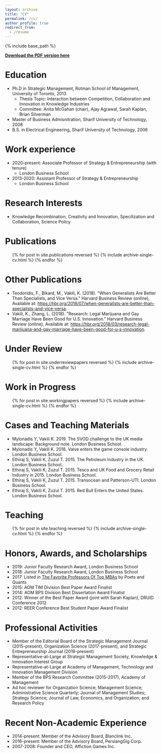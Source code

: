```yaml
---
layout: archive
title: "CV"
permalink: /cv/
author_profile: true
redirect_from:
  - /resume
---
```


{% include base_path %}

[<b><u>Download the PDF version here</u></b>](https://www.london.edu/-/media/files/faculty-and-research/faculty-profiles/se-faculty-cvs/cv---keyvan-vakili---1-jan-2020.pdf)

Education
======
* Ph.D in Strategic Management, Rotman School of Management, University of Toronto, 2013 
  * Thesis Topic: Interaction between Competition, Collaboration and Innovation in Knowledge Industries
  * Committee: Anita McGahan (chair), Ajay Agrawal, Sarah Kaplan, Brian Silverman
* Master of Business Admisnitration, Sharif University of Technology, 2008
* B.S. in Electrical Engineering, Sharif University of Technology, 2006


Work experience
======
* 2020-present: Associate Professor of Strategy & Entrepreneurship (with tenure)
  * London Business School
* 2013-2020: Assistant Professor of Strategy & Entrepreneurship
  * London Business School


Research Interests
======
* Knowledge Recombination, Creativity and Innovation, Specilization and Collaboration, Science Policy


Publications
======
  <ul>{% for post in site.publications reversed %}
    {% include archive-single-cv.html %}
  {% endfor %}</ul>


Other Publications
======
* Teodoridis, F., Bikard, M., Vakili, K. (2018). "When Generalists Are Better Than Specialists, and Vice Versa." Harvard Business Review (online), Available at: https://hbr.org/2018/07/when-generalists-are-better-than-specialists-and-vice-versa. 
* Vakili, K., Zhang, L. (2018). "Research: Legal Marijuana and Gay Marriage Have Been Good for U.S. Innovation." Harvard Business Review (online), Available at: https://hbr.org/2018/03/research-legal-marijuana-and-gay-marriage-have-been-good-for-u-s-innovation.
  
Under Review
======
  <ul>{% for post in site.underreviewpapers reversed %}
    {% include archive-single-cv.html %}
  {% endfor %}</ul>


Work in Progress
======
  <ul>{% for post in site.workingpapers reversed %}
    {% include archive-single-cv.html %}
  {% endfor %}</ul>


Cases and Teaching Materials
======
* Mylonadis Y, Vakili K. 2019. The SVOD challenge to the UK media landscape: Background note. London Business School.
* Mylonadis Y, Vakili K. 2018. Valve enters the game console industry. London Business School.
* Ethiraj S, Vakili K, Zuzul T. 2015. The Petroleum Industry in the UK. London Business School.
* Ethiraj S, Vakili K, Zuzul T. 2015. Tesco and UK Food and Grocery Retail Industry in 2015. London Business School.
* Ethiraj S, Vakili K, Zuzul T. 2015. Transocean and Patterson-UTI. London Business School.
* Ethiraj S, Vakili K, Zuzul T. 2015. Red Bull Enters the United States. London Business School.


Teaching
======
  <ul>{% for post in site.teaching reversed %}
    {% include archive-single-cv.html %}
  {% endfor %}</ul>


Honors, Awards, and Scholarships
======
* 2019: Junior Faculty Research Award, London Business School 
* 2018: Junior Faculty Research Award, London Business School 
* 2017: Listed in [<u>The Favorite Professors Of Top MBAs</u>](https://poetsandquants.com/2017/06/14/favorite-professors-top-mbas/) by Poets and Quants
* 2015: AOM TIM Division Best Paper Award Finalist
* 2014: AOM BPS Division Best Dissertation Award Finalist
* 2012: Winner of the Best Paper Award (joint with Sarah Kaplan), DRUID Conference 2012
* 2012: REER Conference Best Student Paper Award Finalist


Professional Activities
======
* Member of the Editorial Board of the Strategic Management Journal (2015-present), Organization Science (2017-present), and Strategic Entrepreneurship Journal (2019-present)
* Representative-at-Large at Strategic Management Society, Knowledge & Innovation Interest Group
* Representative-at-Large at Academy of Management, Technology and Innovation Management Division
* Member of the BPS Research Committee (2015-2017), Academy of Management
* Ad hoc reviewer for Organization Science; Management Science; Administrative Science Quarterly; Journal of Management Studies; Strategy Science; Journal of Law, Economics, and Organization; and Research Policy


Recent Non-Academic Experience
======
* 2014-present: Member of the Advisory Board, Blanclink Inc.
* 2016-present: Member of the Advisory Board, PersiangGig Corp.
* 2007-2008: Founder and CEO, Affiction Games Inc.

